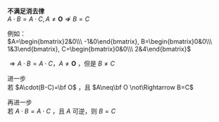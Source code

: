 **不满足消去律**  
 $A\cdot B=A\cdot C,A\neq\mathbf O\not  
\Rightarrow B=C$   
  
例如：  
 $A=\begin{bmatrix}2&0\\\ -1&0\end{bmatrix},  
B=\begin{bmatrix}0&0\\\ 1&3\end{bmatrix},  
C=\begin{bmatrix}0&0\\\ 2&4\end{bmatrix}$   
  
 $\Rightarrow A\cdot B=A\cdot C，A\neq \mathbf O$ ，但是 $B\neq C$   
  
进一步  
若 $A\cdot(B-C)=\bf O$ ，且 $A\neq\bf O  
\not\Rightarrow B=C$   
  
再进一步  
若 $A\cdot B=A\cdot C$ ，且 $A$ 可逆，则 $B=C$   
